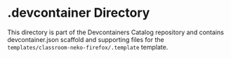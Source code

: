 # .devcontainer Directory

This directory is part of the Devcontainers Catalog repository and contains devcontainer.json scaffold and supporting files for the `templates/classroom-neko-firefox/.template` template.

